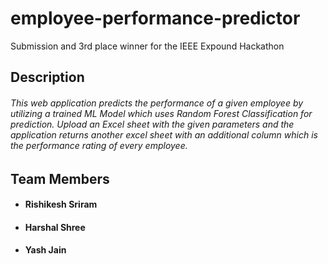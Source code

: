 # employee-performance-predictor
Submission and 3rd place winner for the IEEE Expound Hackathon

## Description
###### This web application predicts the performance of a given employee by utilizing a trained ML Model which uses Random Forest Classification for prediction. Upload an Excel sheet with the given parameters and the application returns another excel sheet with an additional column which is the performance rating of every employee. 

## Team Members
- #### Rishikesh Sriram
- #### Harshal Shree
- #### Yash Jain

